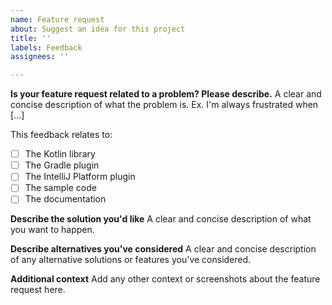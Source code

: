 ```yaml
---
name: Feature request
about: Suggest an idea for this project
title: ''
labels: Feedback
assignees: ''

---
```


**Is your feature request related to a problem? Please describe.**
A clear and concise description of what the problem is. Ex. I'm always frustrated when [...]

This feedback relates to:
- [ ] The Kotlin library
- [ ] The Gradle plugin
- [ ] The IntelliJ Platform plugin
- [ ] The sample code
- [ ] The documentation

**Describe the solution you'd like**
A clear and concise description of what you want to happen.

**Describe alternatives you've considered**
A clear and concise description of any alternative solutions or features you've considered.

**Additional context**
Add any other context or screenshots about the feature request here.
